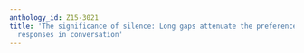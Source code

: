 ```yaml
---
anthology_id: Z15-3021
title: 'The significance of silence: Long gaps attenuate the preference for `yes''
  responses in conversation'
---
```

